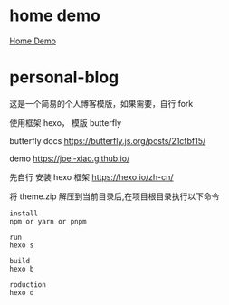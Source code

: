 # home demo
[Home Demo](https://joelxiao.vercel.app/)

# personal-blog

这是一个简易的个人博客模版，如果需要，自行 fork

使用框架 hexo， 模版 butterfly

butterfly docs https://butterfly.js.org/posts/21cfbf15/

demo https://joel-xiao.github.io/

先自行 安装 hexo 框架 https://hexo.io/zh-cn/


将 theme.zip 解压到当前目录后,在项目根目录执行以下命令

````
install
npm or yarn or pnpm 

run
hexo s

build
hexo b

roduction
hexo d
````
